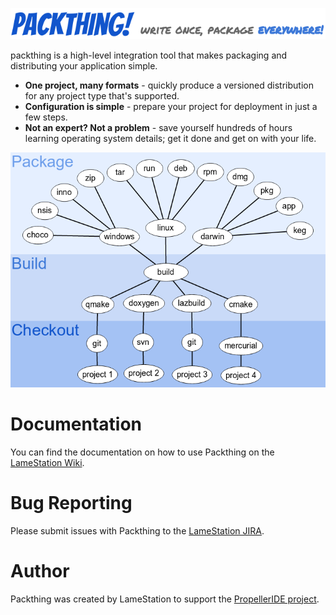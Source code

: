 ![image](gfx/packthing-logo.png)

packthing is a high-level integration tool that makes packaging and
distributing your application simple.

-   **One project, many formats** - quickly produce a versioned
    distribution for any project type that's supported.
-   **Configuration is simple** - prepare your project for deployment in
    just a few steps.
-   **Not an expert? Not a problem** - save yourself hundreds of hours
    learning operating system details; get it done and get on with your
    life.

![image](gfx/packthing-tree.png)

# Documentation

You can find the documentation on how to use Packthing on the [LameStation Wiki](https://lamestation.atlassian.net/wiki/display/PACK/).

# Bug Reporting

Please submit issues with Packthing to the [LameStation JIRA](https://lamestation.atlassian.net/projects/PACK/issues/).

# Author

Packthing was created by LameStation to support the [PropellerIDE project](https://github.com/parallaxinc/PropellerIDE).
